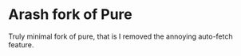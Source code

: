 # Arash fork of Pure

Truly minimal fork of pure, that is I removed the annoying auto-fetch feature.
